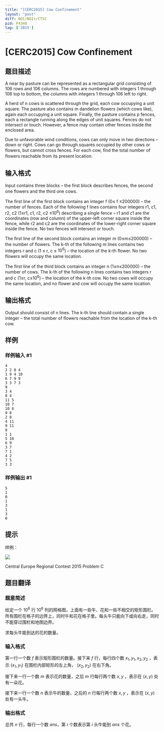 ```yaml
---
title: "[CERC2015] Cow Confinement"
layout: "post"
diff: NOI/NOI+/CTSC
pid: P4348
tag: ['2015']
---
```

# [CERC2015] Cow Confinement
## 题目描述

A near by pasture can be represented as a rectangular grid consisting of 106 rows and 106 columns. The rows are numbered with integers 1 through 106 top to bottom, the columns with integers 1 through 106 left to right. 

A herd of n cows is scattered through the grid, each cow occupying a unit square. The pasture also contains m dandelion ﬂowers (which cows like), again each occupying a unit square. Finally, the pasture contains p fences, each a rectangle running along the edges of unit squares. Fences do not intersect or touch. However, a fence may contain other fences inside the enclosed area. 

Due to unfavorable wind conditions, cows can only move in two directions – down or right. Cows can go through squares occupied by other cows or ﬂowers, but cannot cross fences. 
For each cow, ﬁnd the total number of ﬂowers reachable from its present location.
## 输入格式

Input contains three blocks – the ﬁrst block describes fences, the second one ﬂowers and the third one cows. 

The ﬁrst line of the ﬁrst block contains an integer f (0≤ f ≤200000) – the number of fences. Each of the following f lines contains four integers r1, c1, r2, c2 (1≤r1, c1, r2, c2 ≤$10^6$) describing a single fence – r1 and c1 are the coordinates (row and column) of the upper-left corner square inside the fence, while r2 and c2 are the coordinates of the lower-right corner square inside the fence. No two fences will intersect or touch. 

The ﬁrst line of the second block contains an integer m (0≤m≤200000) – the number of ﬂowers. The k-th of the following m lines contains two integers r and c (1 ≤ r, c ≤ $10^6$) – the location of the k-th ﬂower. No two ﬂowers will occupy the same location. 

The ﬁrst line of the third block contains an integer n (1≤n≤200000) – the number of cows. The k-th of the following n lines contains two integers r and c (1≤r, c≤$10^6$) – the location of the k-th cow. No two cows will occupy the same location, and no ﬂower and cow will occupy the same location.
## 输出格式

Output should consist of n lines. The k-th line should contain a single integer – the total number of ﬂowers reachable from the location of the k-th cow.
## 样例

### 样例输入 #1
```
4 
2 2 8 4 
1 9 4 10 
6 7 9 9 
3 3 7 3 
9 
3 4 
8 4 
11 5 
10 7 
10 8 
9 8 
2 8 
4 11 
9 11 
8 
1 1 
5 10 
6 9 
3 7 
7 1 
4 2 
7 5 
3 3
```
### 样例输出 #1
```
5 
1 
0 
1 
3 
1 
3 
0 
```
## 提示

样例：

![](https://cdn.luogu.com.cn/upload/pic/16231.png)

Central Europe Regional Contest 2015
Problem C
## 题目翻译

### 题意简述

给定一个 $10^6$ 行 $10^6$ 列的网格图，上面有一些牛、花和一些不相交的矩形围栏。所有围栏在格子的边界上，同时牛和花在格子里。每头牛只能向下或向右走，同时不能穿过围栏和地图边界。

求每头牛能到达的花的数量。

### 输入格式

第一行一个数 $f$ 表示矩形围栏的数量。接下来 $f$ 行，每行四个数 $x_1,y_1,x_2,y_2$ ，表示 $(x_1,y_1)$ 在围栏内部矩形的左上角， $(x_2,y_2)$ 在右下角。

接下来一行一个数 $m$ 表示花的数量，之后 $m$ 行每行两个数 $x,y$ ，表示在 $(x,y)$ 处有一朵花。

接下来一行一个数 $n$ 表示牛的数量，之后的 $n$ 行每行两个数 $x,y$ ，表示在 $(x,y)$ 处有一头牛。

### 输出格式

总共 $n$ 行，每行一个数 $ans$，第 $i$ 个数表示第 $i$ 头牛能到 $ans$ 个花。
